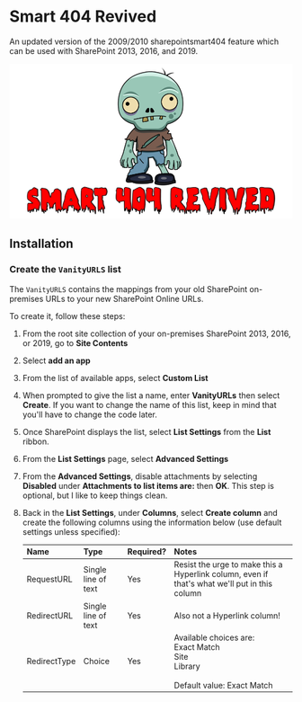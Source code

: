# Smart 404 Revived
An updated version of the 2009/2010 sharepointsmart404 feature which can be used with SharePoint 2013, 2016, and 2019.

![Smart 404 Revived](./assets/Smart404Title.png)

## Installation

### Create the `VanityURLS` list

The `VanityURLS` contains the mappings from your old SharePoint on-premises URLs to your new SharePoint Online URLs.

To create it, follow these steps:
1. From the root site collection of your on-premises SharePoint 2013, 2016, or 2019, go to **Site Contents**
2. Select **add an app**
3. From the list of available apps, select **Custom List**
4. When prompted to give the list a name, enter **VanityURLs** then select **Create**. If you want to change the name of this list, keep in mind that you'll have to change the code later.
5. Once SharePoint displays the list, select **List Settings** from the **List** ribbon.
6. From the **List Settings** page, select **Advanced Settings**
7. From the **Advanced Settings**, disable attachments by selecting **Disabled** under **Attachments to list items are:** then **OK**. This step is optional, but I like to keep things clean.
8. Back in the **List Settings**, under **Columns**, select **Create column** and create the following columns using the information below (use default settings unless specified):

    Name|Type|Required?|Notes
    ---|---|---|--
    RequestURL|Single line of text|Yes|Resist the urge to make this a Hyperlink column, even if that's what we'll put in this column
    RedirectURL|Single line of text|Yes|Also not a Hyperlink column!
    RedirectType|Choice|Yes|Available choices are:<br/>Exact Match<br/>Site<br/>Library<br/><br/>Default value: Exact Match



